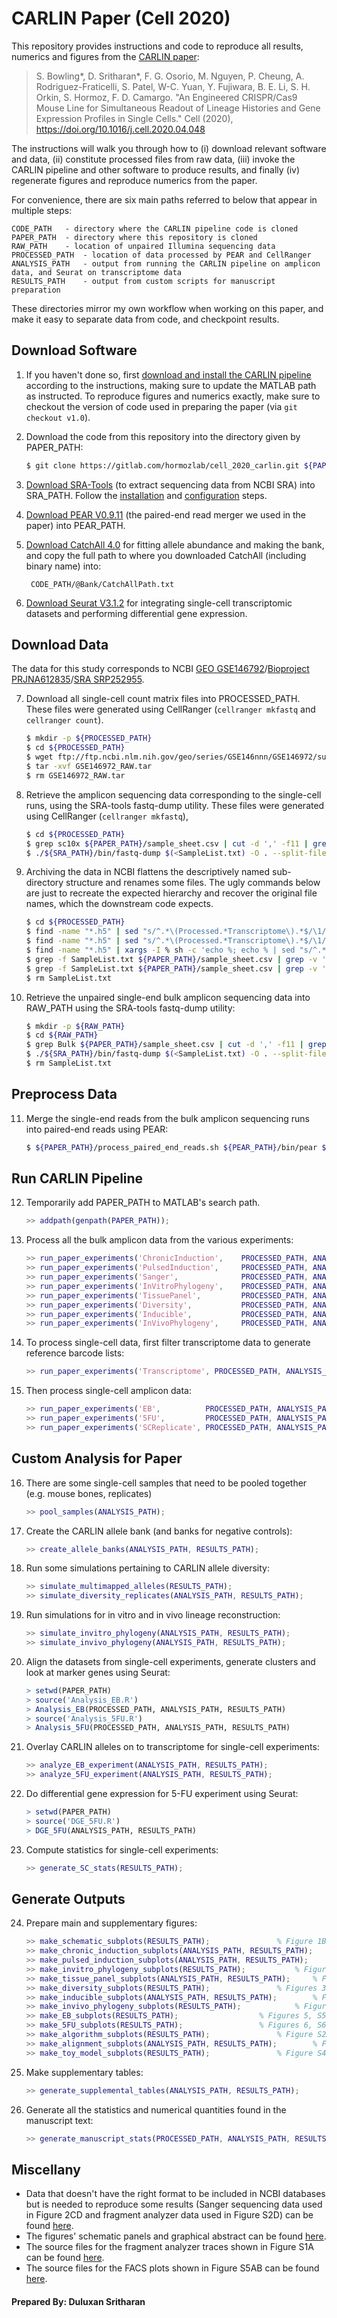 # CARLIN Paper (Cell 2020)

This repository provides instructions and code to reproduce all results, numerics and figures from the [CARLIN paper](https://doi.org/10.1016/j.cell.2020.04.048):

> S. Bowling*, D. Sritharan*, F. G. Osorio, M. Nguyen, P. Cheung, 
A. Rodriguez-Fraticelli, S. Patel, W-C. Yuan, Y. Fujiwara, B. E. Li, S. H. Orkin, 
S. Hormoz, F. D. Camargo. "An Engineered CRISPR/Cas9 Mouse Line for 
Simultaneous Readout of Lineage Histories and Gene Expression Profiles 
in Single Cells." Cell (2020), https://doi.org/10.1016/j.cell.2020.04.048 

The instructions will walk you through how to (i) download relevant software and data, (ii) constitute processed files from raw data, (iii) invoke the CARLIN pipeline and other software to produce results, and finally (iv) regenerate figures and reproduce numerics from the paper.

For convenience, there are six main paths referred to below that appear in multiple steps:

	CODE_PATH	- directory where the CARLIN pipeline code is cloned
	PAPER_PATH	- directory where this repository is cloned
	RAW_PATH  	- location of unpaired Illumina sequencing data
	PROCESSED_PATH	- location of data processed by PEAR and CellRanger
	ANALYSIS_PATH	- output from running the CARLIN pipeline on amplicon data, and Seurat on transcriptome data
	RESULTS_PATH	- output from custom scripts for manuscript preparation

These directories mirror my own workflow when working on this paper, and make it easy to separate data from code, and checkpoint results.

## Download Software

1. If you haven't done so, first [download and install the CARLIN pipeline](https://gitlab.com/hormozlab/carlin) according to the instructions, making sure to update the MATLAB path as instructed. To reproduce figures and numerics exactly, make sure to checkout the version of code used in preparing the paper (via `git checkout v1.0`).

2. Download the code from this repository into the directory given by PAPER_PATH:

	```bash
	$ git clone https://gitlab.com/hormozlab/cell_2020_carlin.git ${PAPER_PATH}
	```

3. [Download SRA-Tools](https://github.com/ncbi/sra-tools/wiki/01.-Downloading-SRA-Toolkit) (to extract sequencing data from NCBI SRA) into SRA_PATH. Follow the [installation](https://github.com/ncbi/sra-tools/wiki/02.-Installing-SRA-Toolkit) and [configuration](https://github.com/ncbi/sra-tools/wiki/03.-Quick-Toolkit-Configuration) steps.

4. [Download PEAR V0.9.11](https://www.h-its.org/downloads/pear-academic) (the paired-end read merger we used in the paper) into PEAR_PATH. 

5. [Download CatchAll 4.0](http://www.northeastern.edu/catchall/downloads.html) for fitting allele abundance and making the bank, and copy the full path to where you downloaded CatchAll (including binary name) into:

		CODE_PATH/@Bank/CatchAllPath.txt

6. [Download Seurat V3.1.2](https://satijalab.org/seurat/install.html) for integrating single-cell transcriptomic datasets and performing differential gene expression.

## Download Data

The data for this study corresponds to NCBI [GEO GSE146792](https://www.ncbi.nlm.nih.gov/geo/query/acc.cgi?acc=GSE146972)/[Bioproject PRJNA612835](https://www.ncbi.nlm.nih.gov//bioproject/PRJNA612835)/[SRA SRP252955](https://trace.ncbi.nlm.nih.gov/Traces/sra/?study=SRP252955). 

7. Download all single-cell count matrix files into PROCESSED_PATH. These files were generated using CellRanger (`cellranger mkfastq` and `cellranger count`).

	```bash
	$ mkdir -p ${PROCESSED_PATH}
	$ cd ${PROCESSED_PATH}
	$ wget ftp://ftp.ncbi.nlm.nih.gov/geo/series/GSE146nnn/GSE146972/suppl/GSE146972_RAW.tar
	$ tar -xvf GSE146972_RAW.tar
	$ rm GSE146972_RAW.tar
	```

8. Retrieve the amplicon sequencing data corresponding to the single-cell runs, using the SRA-tools fastq-dump utility. These files were generated using CellRanger (`cellranger mkfastq`),

	```bash
	$ cd ${PROCESSED_PATH}
	$ grep sc10x ${PAPER_PATH}/sample_sheet.csv | cut -d ',' -f11 | grep -v ';' > SampleList.txt	
	$ ./${SRA_PATH}/bin/fastq-dump $(<SampleList.txt) -O . --split-files --gzip	
	```

9. Archiving the data in NCBI flattens the descriptively named sub-directory structure and renames some files. The ugly commands below are just to recreate the expected hierarchy and recover the original file names, which the downstream code expects.

	```bash
	$ cd ${PROCESSED_PATH}
	$ find -name "*.h5" | sed "s/^.*\(Processed.*Transcriptome\).*$/\1/" | sed "s:_:/:g" | sed "s@Processed/@@g" | xargs -n1 mkdir -p
	$ find -name "*.h5" | sed "s/^.*\(Processed.*Transcriptome\).*$/\1/" | sed "s:_:/:g" | sed "s@Processed/@@g" | sed "s@Transcriptome@Amplicon@g" | xargs -n1 mkdir -p
	$ find -name "*.h5" | xargs -I % sh -c 'echo %; echo % | sed "s/^.*\(Processed.*\).*$/\1/" | sed -e :1 -e "s@\(.*\)_\(.*filtered\)@\1/\2@;t1" | sed 's@Processed/@@g' ' | xargs -n2 mv
	$ grep -f SampleList.txt ${PAPER_PATH}/sample_sheet.csv | grep -v ';' | cut -d ',' -f6,8,11 | sed 's%/Replicate.*,%,%' | xargs -I % sh -c ' echo % | sed "s@.*,@@" | sed "s/$/_1.fastq.gz/"; echo % | sed "s@\([^,]*\),\([^,]*\),\([^,]*\)@\2/\1_R1_001.fastq.gz@g" ' | xargs -n2 mv
	$ grep -f SampleList.txt ${PAPER_PATH}/sample_sheet.csv | grep -v ';' | cut -d ',' -f6,8,11 | sed 's%/Replicate.*,%,%' | xargs -I % sh -c ' echo % | sed "s@.*,@@" | sed "s/$/_2.fastq.gz/"; echo % | sed "s@\([^,]*\),\([^,]*\),\([^,]*\)@\2/\1_R2_001.fastq.gz@g" ' | xargs -n2 mv
	$ rm SampleList.txt
	```

10. Retrieve the unpaired single-end bulk amplicon sequencing data into RAW_PATH using the SRA-tools fastq-dump utility:

    ```bash
	$ mkdir -p ${RAW_PATH}
	$ cd ${RAW_PATH}
	$ grep Bulk ${PAPER_PATH}/sample_sheet.csv | cut -d ',' -f11 | grep -v ';' > SampleList.txt
	$ ./${SRA_PATH}/bin/fastq-dump $(<SampleList.txt) -O . --split-files --gzip
	$ rm SampleList.txt
	```

## Preprocess Data	

11. Merge the single-end reads from the bulk amplicon sequencing runs into paired-end reads using PEAR:

    ```bash
	$ ${PAPER_PATH}/process_paired_end_reads.sh ${PEAR_PATH}/bin/pear ${PAPER_PATH}/sample_sheet.csv ${RAW_PATH} ${PROCESSED_PATH} -SRA
    ```

## Run CARLIN Pipeline	

12. Temporarily add PAPER_PATH to MATLAB's search path.

	```MATLAB
	>> addpath(genpath(PAPER_PATH));
	```

13. Process all the bulk amplicon data from the various experiments:

    ```MATLAB
	>> run_paper_experiments('ChronicInduction',    PROCESSED_PATH, ANALYSIS_PATH);		% Related to Figure 1
	>> run_paper_experiments('PulsedInduction',     PROCESSED_PATH, ANALYSIS_PATH);		% Related to Figure 2
	>> run_paper_experiments('Sanger',              PROCESSED_PATH, ANALYSIS_PATH);		% Related to Figure 2
	>> run_paper_experiments('InVitroPhylogeny',    PROCESSED_PATH, ANALYSIS_PATH);		% Related to Figure 2
	>> run_paper_experiments('TissuePanel',         PROCESSED_PATH, ANALYSIS_PATH);		% Related to Figure 3
	>> run_paper_experiments('Diversity', 	        PROCESSED_PATH, ANALYSIS_PATH);		% Related to Figure 3
	>> run_paper_experiments('Inducible',           PROCESSED_PATH, ANALYSIS_PATH);		% Related to Figure 3
	>> run_paper_experiments('InVivoPhylogeny',     PROCESSED_PATH, ANALYSIS_PATH);		% Related to Figure 4
    ```

14. To process single-cell data, first filter transcriptome data to generate reference barcode lists:

    ```MATLAB
	>> run_paper_experiments('Transcriptome', PROCESSED_PATH, ANALYSIS_PATH);
    ```

15. Then process single-cell amplicon data:

    ```MATLAB
	>> run_paper_experiments('EB',	        PROCESSED_PATH, ANALYSIS_PATH);			% Related to Figure 5
	>> run_paper_experiments('5FU',	        PROCESSED_PATH, ANALYSIS_PATH);			% Related to Figure 6
	>> run_paper_experiments('SCReplicate', PROCESSED_PATH, ANALYSIS_PATH);			% Related to Figure 6
    ```

## Custom Analysis for Paper

16. There are some single-cell samples that need to be pooled together (e.g. mouse bones, replicates)

    ```MATLAB
	>> pool_samples(ANALYSIS_PATH);
    ```

17. Create the CARLIN allele bank (and banks for negative controls):

    ```MATLAB
	>> create_allele_banks(ANALYSIS_PATH, RESULTS_PATH);
    ```

18. Run some simulations pertaining to CARLIN allele diversity:

    ```MATLAB
	>> simulate_multimapped_alleles(RESULTS_PATH);
	>> simulate_diversity_replicates(ANALYSIS_PATH, RESULTS_PATH);
    ```

19. Run simulations for in vitro and in vivo lineage reconstruction:

    ```MATLAB
	>> simulate_invitro_phylogeny(ANALYSIS_PATH, RESULTS_PATH);
	>> simulate_invivo_phylogeny(ANALYSIS_PATH, RESULTS_PATH);
    ```

20. Align the datasets from single-cell experiments, generate clusters and look at marker genes using Seurat:
	
    ```R
	> setwd(PAPER_PATH)
    > source('Analysis_EB.R')
	> Analysis_EB(PROCESSED_PATH, ANALYSIS_PATH, RESULTS_PATH)
	> source('Analysis_5FU.R')
	> Analysis_5FU(PROCESSED_PATH, ANALYSIS_PATH, RESULTS_PATH)
    ```

21. Overlay CARLIN alleles on to transcriptome for single-cell experiments:
	
    ```MATLAB
	>> analyze_EB_experiment(ANALYSIS_PATH, RESULTS_PATH);
	>> analyze_5FU_experiment(ANALYSIS_PATH, RESULTS_PATH);
	```

22. Do differential gene expression for 5-FU experiment using Seurat:

	```R
	> setwd(PAPER_PATH)
    > source('DGE_5FU.R')
	> DGE_5FU(ANALYSIS_PATH, RESULTS_PATH)
	```

23. Compute statistics for single-cell experiments:

	```MATLAB
	>> generate_SC_stats(RESULTS_PATH);
    ```

## Generate Outputs

24. Prepare main and supplementary figures:

    ```MATLAB
	>> make_schematic_subplots(RESULTS_PATH);				% Figure 1B
	>> make_chronic_induction_subplots(ANALYSIS_PATH, RESULTS_PATH);	% Figures 1C-H, S1C-F
	>> make_pulsed_induction_subplots(ANALYSIS_PATH, RESULTS_PATH);		% Figures 2A, S1G
	>> make_invitro_phylogeny_subplots(RESULTS_PATH);			% Figures 2CD, S4C
	>> make_tissue_panel_subplots(ANALYSIS_PATH, RESULTS_PATH);		% Figures 3B, S3AB
	>> make_diversity_subplots(RESULTS_PATH);				% Figures 3C-I, S3C-E
	>> make_inducible_subplots(ANALYSIS_PATH, RESULTS_PATH);		% Figure S3F
	>> make_invivo_phylogeny_subplots(RESULTS_PATH);			% Figures 4, S4D
	>> make_EB_subplots(RESULTS_PATH);					% Figures 5, S5
	>> make_5FU_subplots(RESULTS_PATH);					% Figures 6, S6
	>> make_algorithm_subplots(RESULTS_PATH);				% Figure S2A-C
	>> make_alignment_subplots(ANALYSIS_PATH, RESULTS_PATH);		% Figure S2D
	>> make_toy_model_subplots(RESULTS_PATH);				% Figure S4B
    ```

25. Make supplementary tables:

    ```MATLAB
	>> generate_supplemental_tables(ANALYSIS_PATH, RESULTS_PATH);
    ```

26. Generate all the statistics and numerical quantities found in the manuscript text:

    ```MATLAB
	>> generate_manuscript_stats(PROCESSED_PATH, ANALYSIS_PATH, RESULTS_PATH);
    ```

## Miscellany

- Data that doesn't have the right format to be included in NCBI databases but is needed to reproduce some results (Sanger sequencing data used in Figure 2CD and fragment analyzer data used in Figure S2D) can be found [here](https://gitlab.com/hormozlab/cell_2020_carlin/-/tree/master/data).
- The figures' schematic panels and graphical abstract can be found [here](https://gitlab.com/hormozlab/cell_2020_carlin/-/tree/master/figures/schematics). 
- The source files for the fragment analyzer traces shown in Figure S1A can be found [here](https://gitlab.com/hormozlab/cell_2020_carlin/-/tree/master/figures/fa_trace).
- The source files for the FACS plots shown in Figure S5AB can be found [here](https://gitlab.com/hormozlab/cell_2020_carlin/-/tree/master/figures/facs).

#### Prepared By: Duluxan Sritharan
